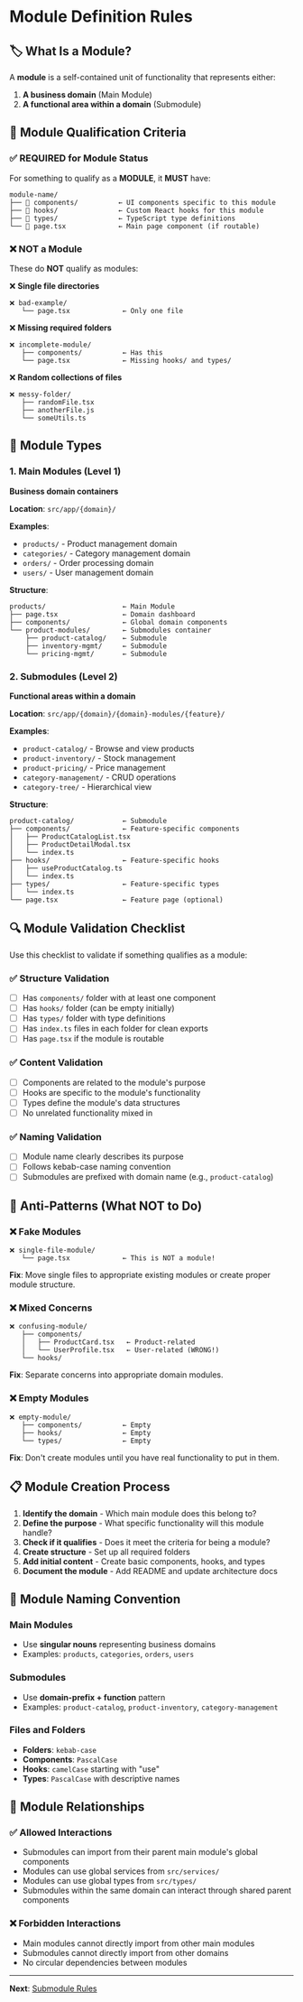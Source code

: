# Module Definition Rules

## 🏷️ What Is a Module?

A **module** is a self-contained unit of functionality that represents either:
1. **A business domain** (Main Module)
2. **A functional area within a domain** (Submodule)

## 📏 Module Qualification Criteria

### ✅ REQUIRED for Module Status

For something to qualify as a **MODULE**, it **MUST** have:

```
module-name/
├── 📁 components/          ← UI components specific to this module
├── 📁 hooks/               ← Custom React hooks for this module
├── 📁 types/               ← TypeScript type definitions
└── 📄 page.tsx             ← Main page component (if routable)
```

### ❌ NOT a Module

These do **NOT** qualify as modules:

❌ **Single file directories**
```
❌ bad-example/
   └── page.tsx             ← Only one file
```

❌ **Missing required folders**
```
❌ incomplete-module/
   ├── components/          ← Has this
   └── page.tsx             ← Missing hooks/ and types/
```

❌ **Random collections of files**
```
❌ messy-folder/
   ├── randomFile.tsx
   ├── anotherFile.js
   └── someUtils.ts
```

## 🎯 Module Types

### 1. Main Modules (Level 1)
**Business domain containers**

**Location**: `src/app/{domain}/`

**Examples**:
- `products/` - Product management domain
- `categories/` - Category management domain
- `orders/` - Order processing domain
- `users/` - User management domain

**Structure**:
```
products/                   ← Main Module
├── page.tsx                ← Domain dashboard
├── components/             ← Global domain components
└── product-modules/        ← Submodules container
    ├── product-catalog/    ← Submodule
    ├── inventory-mgmt/     ← Submodule
    └── pricing-mgmt/       ← Submodule
```

### 2. Submodules (Level 2)
**Functional areas within a domain**

**Location**: `src/app/{domain}/{domain}-modules/{feature}/`

**Examples**:
- `product-catalog/` - Browse and view products
- `product-inventory/` - Stock management  
- `product-pricing/` - Price management
- `category-management/` - CRUD operations
- `category-tree/` - Hierarchical view

**Structure**:
```
product-catalog/            ← Submodule
├── components/             ← Feature-specific components
│   ├── ProductCatalogList.tsx
│   ├── ProductDetailModal.tsx
│   └── index.ts
├── hooks/                  ← Feature-specific hooks
│   ├── useProductCatalog.ts
│   └── index.ts
├── types/                  ← Feature-specific types
│   └── index.ts
└── page.tsx                ← Feature page (optional)
```

## 🔍 Module Validation Checklist

Use this checklist to validate if something qualifies as a module:

### ✅ Structure Validation
- [ ] Has `components/` folder with at least one component
- [ ] Has `hooks/` folder (can be empty initially)
- [ ] Has `types/` folder with type definitions
- [ ] Has `index.ts` files in each folder for clean exports
- [ ] Has `page.tsx` if the module is routable

### ✅ Content Validation
- [ ] Components are related to the module's purpose
- [ ] Hooks are specific to the module's functionality
- [ ] Types define the module's data structures
- [ ] No unrelated functionality mixed in

### ✅ Naming Validation
- [ ] Module name clearly describes its purpose
- [ ] Follows kebab-case naming convention
- [ ] Submodules are prefixed with domain name (e.g., `product-catalog`)

## 🚫 Anti-Patterns (What NOT to Do)

### ❌ Fake Modules
```
❌ single-file-module/
   └── page.tsx             ← This is NOT a module!
```
**Fix**: Move single files to appropriate existing modules or create proper module structure.

### ❌ Mixed Concerns
```
❌ confusing-module/
   ├── components/
   │   ├── ProductCard.tsx   ← Product-related
   │   └── UserProfile.tsx   ← User-related (WRONG!)
   └── hooks/
```
**Fix**: Separate concerns into appropriate domain modules.

### ❌ Empty Modules
```
❌ empty-module/
   ├── components/          ← Empty
   ├── hooks/               ← Empty  
   └── types/               ← Empty
```
**Fix**: Don't create modules until you have real functionality to put in them.

## 📋 Module Creation Process

1. **Identify the domain** - Which main module does this belong to?
2. **Define the purpose** - What specific functionality will this module handle?
3. **Check if it qualifies** - Does it meet the criteria for being a module?
4. **Create structure** - Set up all required folders
5. **Add initial content** - Create basic components, hooks, and types
6. **Document the module** - Add README and update architecture docs

## 🎯 Module Naming Convention

### Main Modules
- Use **singular nouns** representing business domains
- Examples: `products`, `categories`, `orders`, `users`

### Submodules  
- Use **domain-prefix + function** pattern
- Examples: `product-catalog`, `product-inventory`, `category-management`

### Files and Folders
- **Folders**: `kebab-case`
- **Components**: `PascalCase`
- **Hooks**: `camelCase` starting with "use"
- **Types**: `PascalCase` with descriptive names

## 🔗 Module Relationships

### ✅ Allowed Interactions
- Submodules can import from their parent main module's global components
- Modules can use global services from `src/services/`
- Modules can use global types from `src/types/`
- Submodules within the same domain can interact through shared parent components

### ❌ Forbidden Interactions
- Main modules cannot directly import from other main modules
- Submodules cannot directly import from other domains
- No circular dependencies between modules

---

**Next**: [Submodule Rules](./submodule-rules.md)

